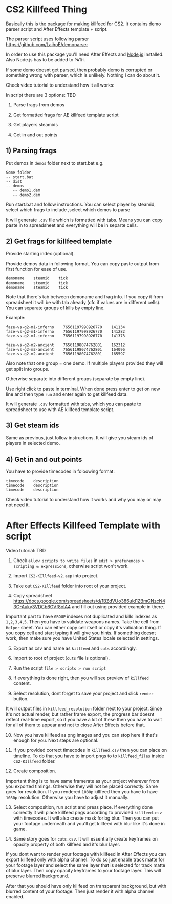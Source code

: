 # CS2 Killfeed Thing

Basically this is the package for making killfeed for CS2. It contains demo parser script and After Effects template + script.

The parser script uses following parser https://github.com/LaihoE/demoparser

In order to use this package you'll need After Effects and [Node.js](https://nodejs.org/en/download/current) installed. Also Node.js has to be added to `PATH`.

If some demo doesnt get parsed, then probably demo is corrupted or something wrong with parser, which is unlikely. Nothing I can do about it.

Check video tutorial to understand how it all works:

In script there are 3 options:
TBD

1. Parse frags from demos

2. Get formatted frags for AE killfeed template script

3. Get players steamids

4. Get in and out points

## 1) Parsing frags

Put demos in `demos` folder next to start.bat e.g.

```
Some folder
-- start.bat
-- dist
-- demos
   -- demo1.dem
   -- demo2.dem
```

Run start.bat and follow instructions.
You can select player by steamid, select which frags to include ,select which demos to parse

It will generate `.csv` file which is formatted with tabs. Means you can copy paste in to spreadsheet and everything will be in separte cells.

## 2) Get frags for killfeed template

Provide starting index (optional).

Provide demos data in following format. You can copy paste output from first function for ease of use.

```
demoname    steamid    tick
demoname    steamid    tick
demoname    steamid    tick
```

Note that there's tab between demoname and frag info. If you copy it from spreadsheet it will be with tab already (ofc if values are in different cells). You can separate groups of kills by empty line.

Example:

```
faze-vs-g2-m1-inferno    76561197998926770    141134
faze-vs-g2-m1-inferno    76561197998926770    141282
faze-vs-g2-m1-inferno    76561197998926770    141373

faze-vs-g2-m2-ancient    76561198074762801    162312
faze-vs-g2-m2-ancient    76561198074762801    164096
faze-vs-g2-m2-ancient    76561198074762801    165597
```

Also note that one group = one demo. If multiple players provided they will get split into groups.

Otherwise separate into different groups (separate by empty line).

Use right click to paste in terminal.
When done press enter to get on new line and then type `run` and enter again to get killfeed data.

It will generate `.csv` formatted with tabs, which you can paste to spreadsheet to use with AE killfeed template script.

## 3) Get steam ids

Same as previous, just follow instructions. It will give you steam ids of players in selected demo.

## 4) Get in and out points

You have to provide timecodes in foloowing format:

```
timecode	description
timecode	description
timecode	description
```

Check video tutorial to understand how it works and why you may or may not need it.

# After Effects Killfeed Template with script

Video tutorial:
TBD

1. Check `allow scripts to write files` in `edit > preferences > scripting & expressions`, otherwise script won't work.

2. Import `CS2-KIllfeed-v2.aep` into project.

3. Take out `CS2-KIllfeed` folder into root of your project.

4. Copy spreadsheet https://docs.google.com/spreadsheets/d/1BZdVUo386uld1ZBmGNzcN43C-Auky3VDCb6OVf8olA4 and fill out using provided example in there.

Important part to have `GROUP` indexes not duplicated and kills indexes as `1,2,3,4,5`. Then you have to validate weapons names. Take the cell from `Helper` sheet. You can either copy cell itself or copy it's validation thing. If you copy cell and start typing it will give you hints. If something doesnt work, then make sure you have United States locale selected in settings.

5. Export as csv and name as `killfeed` and `cuts` accordingly.

6. Import to root of project (`cuts` file is optional).

7. Run the script `file > scripts > run script`

8. If everything is done right, then you will see preview of `killfeed` content.

9. Select resolution, dont forget to save your project and click `render` button.

It will output files in `killfeed_resolution` folder next to your project. Since it's not actual render, but rather frame export, the progress bar doesnt reflect real-time export, so if you have a lot of these then you have to wait for all of them to appear and not to close After Effects before that.

10. Now you have killfeed as png images and you can stop here if that's enough for you. Next steps are optional.

11. If you provided correct timecodes in `killfeed.csv` then you can place on timeline. To do that you have to import pngs to to `killfeed_files` inside `CS2-KIllfeed` folder.

12. Create composition.

Important thing is to have same framerate as your project wherever from you exported timings. Otherwise they will not be placed correctly. Same goes for resolution. If you rendered `1080p` killfeed then you have to have `1080p` resolution. Otherwise you have to adjust it manually.

13. Select composition, run script and press place. If everything done correctly it will place killfeed pngs according to provided `killfeed.csv` with timecodes. It will also create mask for bg blur. Then you can put your footage underneath and you'll get killfeed with blur like it's done in game.

14. Same story goes for `cuts.csv`. It will essentially create keyframes on opacity property of both killfeed and it's blur layer.

If you dont want to render your footage with killfeed in After Effects you can export killfeed only with alpha channel. To do so just enable track matte for your footage layer and select the same layer that is selected for track matte of blur layer. Then copy opacity keyframes to your footage layer. This will preserve blurred background.

After that you should have only killfeed on transparent background, but with blurred content of your footage. Then just render it with alpha channel enabled.
